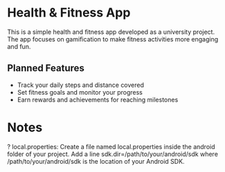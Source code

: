 # Health & Fitness App

This is a simple health and fitness app developed as a university project. The app focuses on gamification to make fitness activities more engaging and fun.

## Planned Features

- Track your daily steps and distance covered
- Set fitness goals and monitor your progress
- Earn rewards and achievements for reaching milestones


# Notes
?
local.properties: Create a file named local.properties inside the android folder of your project. Add a line sdk.dir=/path/to/your/android/sdk where /path/to/your/android/sdk is the location of your Android SDK.